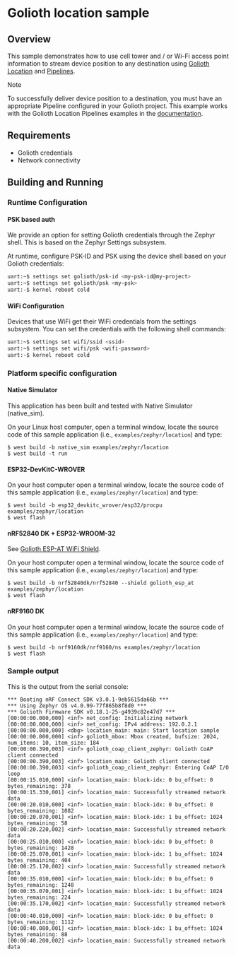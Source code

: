 # Golioth location sample

## Overview

This sample demonstrates how to use cell tower and / or Wi-Fi access
point information to stream device position to any destination using
[Golioth
Location](https://docs.golioth.io/application-services/location/) and
[Pipelines](https://docs.golioth.io/data-routing).

> [!NOTE]
> To successfully deliver device position to a destination, you must
> have an appropriate Pipeline configured in your Golioth project. This
> example works with the Golioth Location Pipelines examples in the
> [documentation](https://docs.golioth.io/data-routing/examples/location).

## Requirements

* Golioth credentials
* Network connectivity

## Building and Running

### Runtime Configuration

#### PSK based auth

We provide an option for setting Golioth credentials through the Zephyr
shell. This is based on the Zephyr Settings subsystem.

At runtime, configure PSK-ID and PSK using the device shell based on your
Golioth credentials:

```sh
uart:~$ settings set golioth/psk-id <my-psk-id@my-project>
uart:~$ settings set golioth/psk <my-psk>
uart:-$ kernel reboot cold
```

#### WiFi Configuration

Devices that use WiFi get their WiFi credentials from the settings subsystem.
You can set the credentials with the following shell commands:

```sh
uart:~$ settings set wifi/ssid <ssid>
uart:~$ settings set wifi/psk <wifi-password>
uart:-$ kernel reboot cold
```

### Platform specific configuration

#### Native Simulator

This application has been built and tested with Native Simulator
(native_sim).

On your Linux host computer, open a terminal window, locate the source
code of this sample application (i.e., `examples/zephyr/location`)
and type:

```console
$ west build -b native_sim examples/zephyr/location
$ west build -t run
```

#### ESP32-DevKitC-WROVER

On your host computer open a terminal window, locate the source code of
this sample application (i.e., `examples/zephyr/location`) and type:

```console
$ west build -b esp32_devkitc_wrover/esp32/procpu examples/zephyr/location
$ west flash
```

#### nRF52840 DK + ESP32-WROOM-32

See [Golioth ESP-AT WiFi
Shield](../../../zephyr/boards/shields/golioth_esp_at/doc/index.md).

On your host computer open a terminal window, locate the source code of
this sample application (i.e., `examples/zephyr/location`) and type:

```console
$ west build -b nrf52840dk/nrf52840 --shield golioth_esp_at examples/zephyr/location
$ west flash
```

#### nRF9160 DK

On your host computer open a terminal window, locate the source code of
this sample application (i.e., `examples/zephyr/location`) and type:

```console
$ west build -b nrf9160dk/nrf9160/ns examples/zephyr/location
$ west flash
```

### Sample output

This is the output from the serial console:

```console
*** Booting nRF Connect SDK v3.0.1-9eb5615da66b ***
*** Using Zephyr OS v4.0.99-77f865b8f8d0 ***
*** Golioth Firmware SDK v0.18.1-25-g4939c82e47d7 ***
[00:00:00.000,000] <inf> net_config: Initializing network
[00:00:00.000,000] <inf> net_config: IPv4 address: 192.0.2.1
[00:00:00.000,000] <dbg> location_main: main: Start location sample
[00:00:00.000,000] <inf> golioth_mbox: Mbox created, bufsize: 2024, num_items: 10, item_size: 184
[00:00:00.390,003] <inf> golioth_coap_client_zephyr: Golioth CoAP client connected
[00:00:00.390,003] <inf> location_main: Golioth client connected
[00:00:00.390,003] <inf> golioth_coap_client_zephyr: Entering CoAP I/O loop
[00:00:15.010,000] <inf> location_main: block-idx: 0 bu_offset: 0 bytes_remaining: 378
[00:00:15.330,001] <inf> location_main: Successfully streamed network data
[00:00:20.010,000] <inf> location_main: block-idx: 0 bu_offset: 0 bytes_remaining: 1082
[00:00:20.070,001] <inf> location_main: block-idx: 1 bu_offset: 1024 bytes_remaining: 58
[00:00:20.220,002] <inf> location_main: Successfully streamed network data
[00:00:25.010,000] <inf> location_main: block-idx: 0 bu_offset: 0 bytes_remaining: 1428
[00:00:25.070,001] <inf> location_main: block-idx: 1 bu_offset: 1024 bytes_remaining: 404
[00:00:25.170,002] <inf> location_main: Successfully streamed network data
[00:00:35.010,000] <inf> location_main: block-idx: 0 bu_offset: 0 bytes_remaining: 1248
[00:00:35.070,001] <inf> location_main: block-idx: 1 bu_offset: 1024 bytes_remaining: 224
[00:00:35.170,002] <inf> location_main: Successfully streamed network data
[00:00:40.010,000] <inf> location_main: block-idx: 0 bu_offset: 0 bytes_remaining: 1112
[00:00:40.080,001] <inf> location_main: block-idx: 1 bu_offset: 1024 bytes_remaining: 88
[00:00:40.200,002] <inf> location_main: Successfully streamed network data
```
